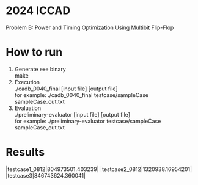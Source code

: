 # 2024 ICCAD</BR>
Problem B: Power and Timing Optimization Using Multibit Flip-Flop</BR>

# How to run</BR>
1. Generate exe binary</BR>
make</BR>
2. Execution</BR>
./cadb_0040_final [input file] [output file]</BR>
for example: ./cadb_0040_final testcase/sampleCase sampleCase_out.txt</BR>
3. Evaluation</BR>
./preliminary-evaluator [input file] [output file]</BR>
for example: ./preliminary-evaluator testcase/sampleCase sampleCase_out.txt</BR>

# Results</BR>
|testcase1_0812|804973501.403239|
|testcase2_0812|1320938.16954201|
|testcase3|846743624.360041|
